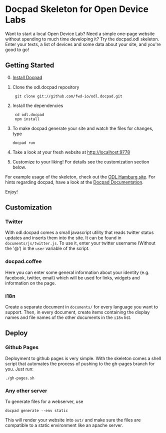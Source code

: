 # Docpad Skeleton for Open Device Labs

Want to start a local Open Device Lab? Need a simple one-page website without spending to much time developing it?
Try the docpad.odl skeleton. Enter your texts, a list of devices and some data about your site, and you're good to go!

## Getting Started

0. [Install Docpad](http://docpad.org/docs/install)
1. Clone the odl.docpad repository

        git clone git://github.com/fwd-io/odl.docpad.git

2. Install the dependencies

        cd odl.docpad
        npm install

22. To make docpad generate your site and watch the files for changes, type

        docpad run

3. Take a look at your fresh website at [http://localhost:9778](http://localhost:9778)
4. Customize to your liking! For details see the customization section below.

For example usage of the skeleton, check out the [ODL Hamburg site](https://www.github.com/fwd-io/odl-hamburg). For hints regarding docpad, have a look at the [Docpad Documentation](http://docpad.org/docs/).

Enjoy!

## Customization

### Twitter

With odl.docpad comes a small javascript utility that reads twitter status updates and inserts them into the site. It can be found in `documents/js/twitter.js`. To use it, enter your twitter username (Without the '@') in the `user` variable of the script.

### docpad.coffee

Here you can enter some general information about your identity (e.g. facebook, twitter, email) which will be used for links, widgets and information on the page.

### i18n

Create a separate document in `documents/` for every language you want to support. Then, in every document, create items containing the display names and file names of the other documents in the `i18n` list. 

## Deploy

### Github Pages

Deployment to github pages is very simple. With the skeleton comes a shell script that automates the process of pushing to the gh-pages branch for you. Just run:

    ./gh-pages.sh

### Any other server

To generate files for a webserver, use
    
    docpad generate --env static

This will render your website into `out/` and make sure the files are compatible to a static environment like an apache server.